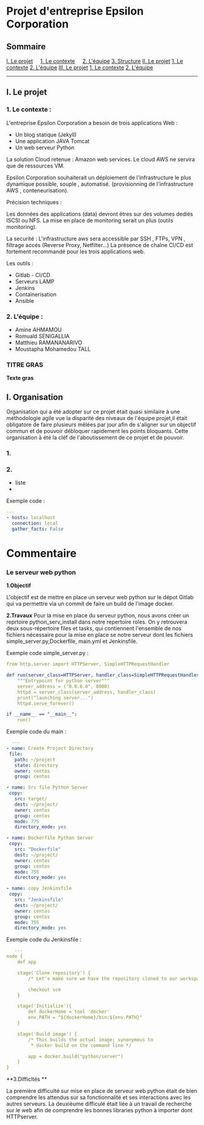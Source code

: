 # **Projet d'entreprise Epsilon Corporation**

## Sommaire

[I. Le projet](#I-Le-projet)
&nbsp; &nbsp; [1. Le contexte](#1-Le-contexte)
&nbsp; &nbsp; [2. L'équipe](#2-L'équipe)
[3. Structure](#2-Structure)
[II. Le projet](#I-Le-projet)
[1. Le contexte](#1-Le-contexte)
[2. L'équipe](#2-L'équipe)
[III. Le projet](#I-Le-projet)
[1. Le contexte](#1-Le-contexte)
[2. L'équipe](#2-L'équipe)
  
---

## I. Le projet


### 1. Le contexte :

L'entreprise Epsilon Corporation a besoin de trois applications Web :

* Un blog statique (Jekyll)
* Une application JAVA Tomcat
* Un web serveur Python

La solution Cloud retenue : Amazon web services. Le cloud AWS ne servira que de ressources
VM.

Epsilon Corporation souhaiterait un déploiement de l'infrastructure le plus dynamique possible,
souple , automatisé. (provisionning de l'infrastructure AWS , conteneurisation).

Précision techniques :

Les données des applications (data) devront êtres sur des volumes dediés ISCSI ou NFS.
La mise en place de monitoring serait un plus (outils monitoring).

La securité :
L'infrastructure aws sera accessible par SSH , FTPs, VPN , filtrage accés (Reverse Proxy, Netfilter...)
La présence de chaîne CI/CD est fortement recommandé pour les trois applications web.

Les outils :
* Gitlab - CI/CD
* Serveurs LAMP
* Jenkins
* Containerisation
* Ansible

### 2. L'équipe :

* Amine AHMAMOU
* Romuald SENIGALLIA
* Matthieu RAMANANARIVO
* Moustapha Mohamedou TALL


### TITRE GRAS
**Texte gras** 

## I. Organisation
Organisation qui a été adopter sur ce projet était quasi similaire à une méthodologie agile vue la disparité des niveaux de l'équipe projet,il était obligatore de faire plusieurs mêlées par jour afin de s'aligner sur un objectif commun et de pouvoir débloquer rapidement les points bloquants.
Cette organisation à été la cléf de l'aboutissement de ce projet et de pouvoir.


### 1. 
### 2. 

* liste
* 

Exemple code :
```yaml
---
- hosts: localhost
  connection: local
  gather_facts: False
```
        
# Commentaire

### Le serveur web python 
**1.Objectif**

L'objectif est de mettre en place un serveur web python sur le dépot Gitlab qui va permettre via un commit de faire un build de l'image docker.

**2.Travaux** 
Pour la mise en place du serveur python, nous avons créer un reprtoire python_serv_install dans notre repertoire roles. On y retrouvera deux sous-répertoire files et tasks, qui contiennent l'ensemble de nos fichiers nécessaire pour la mise en place se notre serveur dont les fichiers simple_server.py,Dockerfile, main.yml et Jenkinsfile.




Exemple code simple_server.py : 
```yaml
from http.server import HTTPServer, SimpleHTTPRequestHandler

def run(server_class=HTTPServer, handler_class=SimpleHTTPRequestHandler):
    """Entrypoint for python server"""
    server_address = ("0.0.0.0", 8000)
    httpd = server_class(server_address, handler_class)
    print("launching server...")
    httpd.serve_forever()

if __name__ == "__main__":
    run()
 ```

 Exemple code du main : 
 
 ```yaml
   ---
- name: Create Project Directory
  file:
    path: ~/project
    state: directory
    owner: centos
    group: centos

- name: Src file Python Server
  copy:
    src: target/
    dest: ~/project/
    owner: centos
    group: centos
    mode: 775
    directory_mode: yes

- name: Dockerfile Python Server
  copy:
    src: "Dockerfile"
    dest: ~/project/
    owner: centos
    group: centos
    mode: 755
    directory_mode: yes

- name: copy Jenkinsfile 
  copy:
    src: "Jenkinsfile"
    dest: ~/project/
    owner: centos
    group: centos
    mode: 755
    directory_mode: yes
   ```
 Exemple code du Jenkinsfile  :
```yaml
   ---
node {
    def app

    stage('Clone repository') {
        /* Let's make sure we have the repository cloned to our workspace */

        checkout scm
    }

    stage('Initialize'){
        def dockerHome = tool 'docker'
        env.PATH = "${dockerHome}/bin:${env.PATH}"
    }

    stage('Build image') {
        /* This builds the actual image; synonymous to
         * docker build on the command line */

        app = docker.build("python/server")
    }
}
```
 **3.Difficltés **

La première difficulté sur mise en place de serveur web python était de bien comprendre les attendus sur sa fonctionnalité et ses interactions avec les autres serveurs.
La deuxièume difficulé était liée à un travail de recherche sur le web afin de comprendre les bonnes libraries python à importer dont HTTPserver. 
 


  

